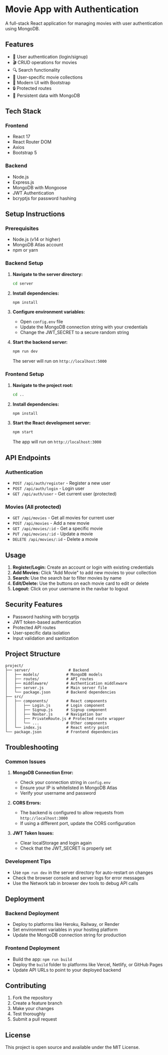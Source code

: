 # Movie App with Authentication

A full-stack React application for managing movies with user authentication using MongoDB.

## Features

- 🔐 User authentication (login/signup)
- 🎬 CRUD operations for movies
- 🔍 Search functionality
- 👤 User-specific movie collections
- 🎨 Modern UI with Bootstrap
- 🔒 Protected routes
- 💾 Persistent data with MongoDB

## Tech Stack

### Frontend
- React 17
- React Router DOM
- Axios
- Bootstrap 5

### Backend
- Node.js
- Express.js
- MongoDB with Mongoose
- JWT Authentication
- bcryptjs for password hashing

## Setup Instructions

### Prerequisites
- Node.js (v14 or higher)
- MongoDB Atlas account
- npm or yarn

### Backend Setup

1. **Navigate to the server directory:**
   ```bash
   cd server
   ```

2. **Install dependencies:**
   ```bash
   npm install
   ```

3. **Configure environment variables:**
   - Open `config.env` file
   - Update the MongoDB connection string with your credentials
   - Change the JWT_SECRET to a secure random string

4. **Start the backend server:**
   ```bash
   npm run dev
   ```
   The server will run on `http://localhost:5000`

### Frontend Setup

1. **Navigate to the project root:**
   ```bash
   cd ..
   ```

2. **Install dependencies:**
   ```bash
   npm install
   ```

3. **Start the React development server:**
   ```bash
   npm start
   ```
   The app will run on `http://localhost:3000`

## API Endpoints

### Authentication
- `POST /api/auth/register` - Register a new user
- `POST /api/auth/login` - Login user
- `GET /api/auth/user` - Get current user (protected)

### Movies (All protected)
- `GET /api/movies` - Get all movies for current user
- `POST /api/movies` - Add a new movie
- `GET /api/movies/:id` - Get a specific movie
- `PUT /api/movies/:id` - Update a movie
- `DELETE /api/movies/:id` - Delete a movie

## Usage

1. **Register/Login:** Create an account or login with existing credentials
2. **Add Movies:** Click "Add Movie" to add new movies to your collection
3. **Search:** Use the search bar to filter movies by name
4. **Edit/Delete:** Use the buttons on each movie card to edit or delete
5. **Logout:** Click on your username in the navbar to logout

## Security Features

- Password hashing with bcryptjs
- JWT token-based authentication
- Protected API routes
- User-specific data isolation
- Input validation and sanitization

## Project Structure

```
project/
├── server/                 # Backend
│   ├── models/            # MongoDB models
│   ├── routes/            # API routes
│   ├── middleware/        # Authentication middleware
│   ├── server.js          # Main server file
│   └── package.json       # Backend dependencies
├── src/
│   ├── components/        # React components
│   │   ├── Login.js       # Login component
│   │   ├── Signup.js      # Signup component
│   │   ├── Navbar.js      # Navigation bar
│   │   ├── PrivateRoute.js # Protected route wrapper
│   │   └── ...            # Other components
│   └── index.js           # React entry point
└── package.json           # Frontend dependencies
```

## Troubleshooting

### Common Issues

1. **MongoDB Connection Error:**
   - Check your connection string in `config.env`
   - Ensure your IP is whitelisted in MongoDB Atlas
   - Verify your username and password

2. **CORS Errors:**
   - The backend is configured to allow requests from `http://localhost:3000`
   - If using a different port, update the CORS configuration

3. **JWT Token Issues:**
   - Clear localStorage and login again
   - Check that the JWT_SECRET is properly set

### Development Tips

- Use `npm run dev` in the server directory for auto-restart on changes
- Check the browser console and server logs for error messages
- Use the Network tab in browser dev tools to debug API calls

## Deployment

### Backend Deployment
- Deploy to platforms like Heroku, Railway, or Render
- Set environment variables in your hosting platform
- Update the MongoDB connection string for production

### Frontend Deployment
- Build the app: `npm run build`
- Deploy the `build` folder to platforms like Vercel, Netlify, or GitHub Pages
- Update API URLs to point to your deployed backend

## Contributing

1. Fork the repository
2. Create a feature branch
3. Make your changes
4. Test thoroughly
5. Submit a pull request

## License

This project is open source and available under the MIT License.
